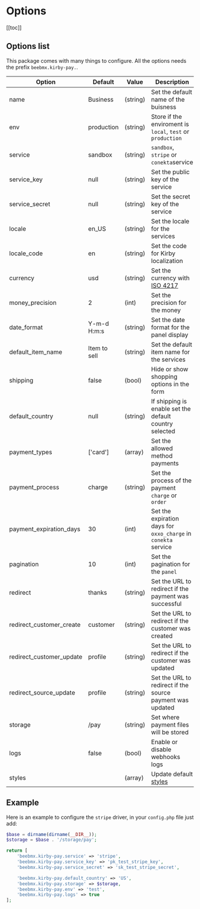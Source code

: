 # Options

[[toc]]

## Options list

This package comes with many things to configure. All the options needs  the prefix `beebmx.kirby-pay.`.

| Option | Default | Value | Description |
| ------ | ------- | ----- | ----------- |
| name | Business | (string) | Set the default name of the buisness |
| env | production | (string) | Store if the enviroment is `local`, `test` or `production` |
| service | sandbox | (string) | `sandbox`, `stripe` or `conekta`service |
| service_key | null | (string) | Set the public key of the service |
| service_secret | null | (string) | Set the secret key of the service |
| locale | en_US | (string) | Set the locale for the services |
| locale_code | en | (string) | Set the code for Kirby localization |
| currency | usd | (string) | Set the currency with [ISO 4217](https://en.wikipedia.org/wiki/ISO_4217) |
| money_precision | 2 | (int) | Set the precision for the money |
| date_format | Y-m-d H<span>:</span>m<span>:</span>s | (string) | Set the date format for the panel display |
| default_item_name | Item to sell |(string) | Set the default item name for the services |
| shipping | false | (bool) | Hide or show shopping options in the form |
| default_country | null | (string) | If shipping is enable set the default country selected |
| payment_types | ['card'] | (array) | Set the allowed method payments |
| payment_process | charge |(string) | Set the process of the payment `charge` or `order` |
| payment_expiration_days | 30 | (int) | Set the expiration days for `oxxo_charge` in `conekta` service |
| pagination | 10 | (int) | Set the pagination for the `panel` |
| redirect | thanks |(string) | Set the URL to redirect if the payment was successful |
| redirect_customer_create | customer |(string) | Set the URL to redirect if the customer was created |
| redirect_customer_update | profile |(string) | Set the URL to redirect if the customer was updated |
| redirect_source_update | profile |(string) | Set the URL to redirect if the source payment was updated |
| storage | /pay | (string) | Set where payment files will be stored |
| logs | false | (bool) | Enable or disable webhooks logs |
| styles |  | (array) | Update default [styles](/guide/styles) |

## Example

Here is an example to configure the `stripe` driver, in your `config.php` file just add:

```php
$base = dirname(dirname(__DIR__));
$storage = $base . '/storage/pay';

return [
    'beebmx.kirby-pay.service' => 'stripe',
    'beebmx.kirby-pay.service_key' => 'pk_test_stripe_key',
    'beebmx.kirby-pay.service_secret' => 'sk_test_stripe_secret',

    'beebmx.kirby-pay.default_country' => 'US',
    'beebmx.kirby-pay.storage' => $storage,
    'beebmx.kirby-pay.env' => 'test',
    'beebmx.kirby-pay.logs' => true
];
```